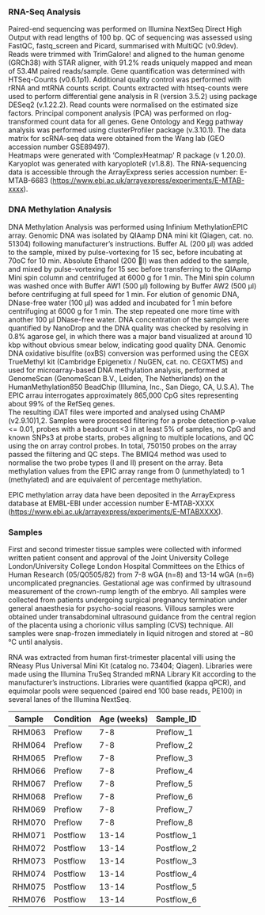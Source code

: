 ### RNA-Seq Analysis

Paired-end sequencing was performed on Illumina NextSeq Direct High Output with read lengths of 100 bp. 
QC of sequencing was assessed using FastQC, fastq_screen and Picard, summarised with MultiQC (v0.9dev). 
Reads were trimmed with TrimGalore! and aligned to the human genome (GRCh38) with STAR aligner, with 91.2% reads uniquely mapped and mean of 53.4M paired reads/sample. 
Gene quantification was determined with HTSeq-Counts (v0.6.1p1). 
Additional quality control was performed with rRNA and mtRNA counts script. 
Counts extracted with htseq-counts were used to perform differential gene analysis in R (version 3.5.2) using package DESeq2 (v.1.22.2). 
Read counts were normalised on the estimated size factors. 
Principal component analysis (PCA) was performed on rlog-transformed count data for all genes. 
Gene Ontology and Kegg pathway analysis was performed using clusterProfiler package (v.3.10.1). 
The data matrix for scRNA-seq data were obtained from the Wang lab (GEO accession number GSE89497).  
Heatmaps were generated with ‘ComplexHeatmap' R package (v 1.20.0). Karyoplot was generated with karyoploteR (v1.8.8).
The RNA-sequencing data is accessible through the ArrayExpress series accession number:  E-MTAB-6683 (https://www.ebi.ac.uk/arrayexpress/experiments/E-MTAB-xxxx). 


### DNA Methylation Analysis

DNA Methylation Analysis was performed using Infinium MethylationEPIC array.
Genomic DNA was isolated by QIAamp DNA mini kit (Qiagen, cat. no. 51304) following manufacturer’s instructions. 
Buffer AL (200 μl) was added to the sample, mixed by pulse-vortexing for 15 sec, before incubating at 70oC for 10 min. 
Absolute Ethanol (200 l) was then added to the sample, and mixed by pulse-vortexing for 15 sec before transferring to the QIAamp Mini spin column and centrifuged at 6000 g for 1 min. 
The Mini spin column was washed once with Buffer AW1 (500 μl) following by Buffer AW2 (500 μl) before centrifuging at full speed for 1 min. 
For elution of genomic DNA, DNase-free water (100 μl) was added and incubated for 1 min before centrifuging at 6000 g for 1 min. 
The step repeated one more time with another 100 μl DNase-free water. 
DNA concentration of the samples were quantified by NanoDrop and the DNA quality was checked by resolving in 0.8% agarose gel, in which there was a major band visualized at around 10 kbp without obvious smear below, indicating good quality DNA. 
Genomic DNA oxidative bisulfite (oxBS) conversion was performed using the CEGX TrueMethyl kit (Cambridge Epigenetix / NuGEN,  cat. no. CEGXTMS) and used for microarray-based DNA methylation analysis, performed at GenomeScan (GenomeScan B.V., Leiden, The Netherlands) on the HumanMethylation850 BeadChip (Illumina, Inc., San Diego, CA, U.S.A). 
The EPIC arrau interrogates approximately 865,000 CpG sites representing about 99% of the RefSeq genes.  
The resulting iDAT files were imported and analysed using ChAMP (v2.9.10)1,2. 
Samples were processed filtering for a probe detection p-value <= 0.01, probes with a beadcount <3 in at least 5% of samples, no CpG and known SNPs3 at probe starts, probes aligning to multiple locations,  and QC using the on array control probes. 
In total, 750150 probes on the array passed the filtering and QC steps. 
The BMIQ4 method was used to normalise the two probe types (I and II) present on the array. 
Beta methylation values from the EPIC array range from 0 (unmethylated) to 1 (methylated) and are equivalent of percentage methylation. 

EPIC methylation array data have been deposited in the ArrayExpress database at EMBL-EBI under accession number E-MTAB-XXXX (https://www.ebi.ac.uk/arrayexpress/experiments/E-MTABXXXX). 


### Samples

First and second trimester tissue samples were collected with informed written patient consent and approval of the Joint University College London/University College London Hospital Committees on the Ethics of Human Research (05/Q0505/82) from 7-8 wGA (n=8) and 13-14 wGA (n=6) uncomplicated pregnancies. 
Gestational age was confirmed by ultrasound measurement of the crown-rump length of the embryo. All samples were collected from patients undergoing surgical pregnancy termination under general anaesthesia for psycho-social reasons. Villous samples were obtained under transabdominal ultrasound guidance from the central region of the placenta using a chorionic villus sampling (CVS) technique. All samples were snap-frozen immediately in liquid nitrogen and stored at −80 °C until analysis.

RNA was extracted from human first-trimester placental villi using the RNeasy Plus Universal Mini Kit (catalog no. 73404; Qiagen). Libraries were made using the Illumina TruSeq Stranded mRNA Library Kit according to the manufacturer’s instructions. Libraries were quantified (kappa qPCR), and equimolar pools were sequenced (paired end 100 base reads, PE100) in several lanes of the Illumina NextSeq. 


Sample	| Condition	| Age (weeks) |  Sample_ID
-----   | -----     | -----| -----
RHM063	| Preflow	| 7-8  | Preflow_1
RHM064	| Preflow	| 7-8  | Preflow_2
RHM065	| Preflow	| 7-8  | Preflow_3
RHM066	| Preflow	| 7-8  | Preflow_4
RHM067	| Preflow	| 7-8  | Preflow_5
RHM068	| Preflow	| 7-8  | Preflow_6
RHM069	| Preflow	| 7-8  | Preflow_7
RHM070	| Preflow	| 7-8  | Preflow_8
RHM071	| Postflow	| 13-14| Postflow_1
RHM072	| Postflow	| 13-14| Postflow_2
RHM073	| Postflow	| 13-14| Postflow_3
RHM074	| Postflow	| 13-14| Postflow_4
RHM075	| Postflow	| 13-14| Postflow_5
RHM076	| Postflow	| 13-14| Postflow_6




